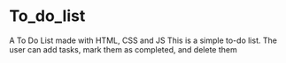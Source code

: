 # To_do_list
A To Do List made with HTML, CSS and JS
This is a simple to-do list. The user can add tasks, mark them as completed, and delete them
